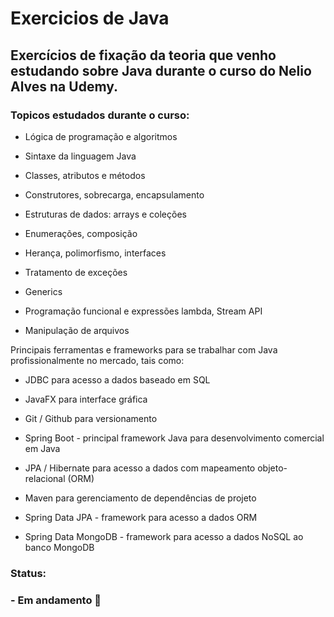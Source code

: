 # Exercicios de Java
## Exercícios de fixação da teoria que venho estudando sobre Java durante o curso do Nelio Alves na Udemy.
### Topicos estudados durante o curso: 

- Lógica de programação e algoritmos

- Sintaxe da linguagem Java

- Classes, atributos e métodos

- Construtores, sobrecarga, encapsulamento

- Estruturas de dados: arrays e coleções

- Enumerações, composição

- Herança, polimorfismo, interfaces

- Tratamento de exceções

- Generics

- Programação funcional e expressões lambda, Stream API

- Manipulação de arquivos

Principais ferramentas e frameworks para se trabalhar com Java profissionalmente no mercado, tais como:

- JDBC para acesso a dados baseado em SQL

- JavaFX para interface gráfica

- Git / Github para versionamento

- Spring Boot - principal framework Java para desenvolvimento comercial em Java

- JPA / Hibernate para acesso a dados com mapeamento objeto-relacional (ORM)

- Maven para gerenciamento de dependências de projeto

- Spring Data JPA - framework para acesso a dados ORM

- Spring Data MongoDB - framework para acesso a dados NoSQL ao banco MongoDB

### Status:
### - Em andamento 🚧 
